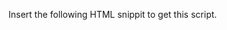Insert the following HTML snippit to get this script.

<script type="text/javascript" src="https://cdn.jsdelivr.net/gh/EventHawk/External-automation-scripts/source%20tracker/utm_source_track.min.js" async="true" crossorigin='anonymous'></script>
